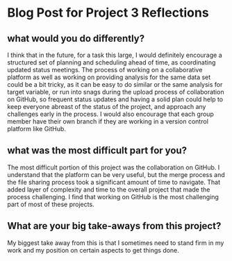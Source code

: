 # Blog Post for Project 3 Reflections 

## what would you do differently?

I think that in the future, for a task this large, I would definitely encourage a structured set of planning and scheduling ahead of time, as coordinating updated status meetings. The process of working on a collaborative platform as well as working on providing analysis for the same data set could be a bit tricky, as it can be easy to do similar or the same analysis for target variable, or run into snags during the upload process of collaboration on GitHub, so frequent status updates and having a solid plan could help to keep everyone abreast of the status of the project, and approach any challenges early in the process. I would also encourage that each group member have their own branch if they are working in a version control platform like GitHub. 

## what was the most difficult part for you?
The most difficult portion of this project was the collaboration on GitHub. I understand that the platform can be very useful, but the merge process and the file sharing process took a significant amount of time to navigate. That added layer of complexity and time to the overall project that made the process challenging. I find that working on GitHub is the most challenging part of most of these projects. 

##  What are your big take-aways from this project? 
My biggest take away from this is that I sometimes need to stand firm in my work and my position on certain aspects to get things done.
